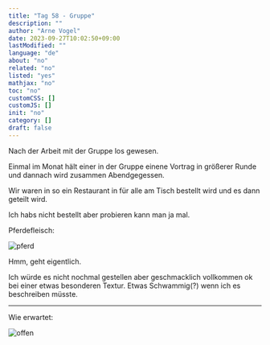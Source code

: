 ```yaml
---
title: "Tag 58 - Gruppe"
description: ""
author: "Arne Vogel"
date: 2023-09-27T10:02:50+09:00
lastModified: ""
language: "de"
about: "no"
related: "no"
listed: "yes"
mathjax: "no"
toc: "no"
customCSS: []
customJS: []
init: "no"
category: []
draft: false
---
```


Nach der Arbeit mit der Gruppe los gewesen.

Einmal im Monat hält einer in der Gruppe einene Vortrag in größerer Runde und dannach wird zusammen Abendgegessen.

Wir waren in so ein Restaurant in für alle am Tisch bestellt wird und es dann geteilt wird.

Ich habs nicht bestellt aber probieren kann man ja mal.

Pferdefleisch:

![pferd](pferd.jpg)

Hmm, geht eigentlich.

Ich würde es nicht nochmal gestellen aber geschmacklich vollkommen ok bei einer etwas besonderen Textur.
Etwas Schwammig(?) wenn ich es beschreiben müsste.

---

Wie erwartet:

![offen](offen.jpg)
